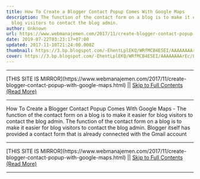 ```yaml
---
title: How To Create a Blogger Contact Popup Comes With Google Maps
description: The function of the contact form on a blog is to make it easier for
  blog visitors to contact the blog admin.
author: Unknown
url: https://www.webmanajemen.com/2017/11/create-blogger-contact-popup-with-google-maps.html
date: 2019-07-22T03:23:17+07:00
updated: 2017-11-10T21:24:00.000Z
thumbnail: https://3.bp.blogspot.com/-EhentLplEKQ/WRfMCB4E5EI/AAAAAAAArEc/Lnhdwufv5_UfBY2yXZZEu34LmZ9OMAMoACLcB/s1600/Screenshot_1_1.jpg
cover: https://3.bp.blogspot.com/-EhentLplEKQ/WRfMCB4E5EI/AAAAAAAArEc/Lnhdwufv5_UfBY2yXZZEu34LmZ9OMAMoACLcB/s1600/Screenshot_1_1.jpg
---
```


<hr/> [THIS SITE IS MIRROR](https://www.webmanajemen.com/2017/11/create-blogger-contact-popup-with-google-maps.html) || <a href="https://www.webmanajemen.com/2017/11/create-blogger-contact-popup-with-google-maps.html" rel="follow" class="button" id="read-more">Skip to Full Contents (Read More)</a> <hr/> How To Create a Blogger Contact Popup Comes With Google Maps - The function of the contact form on a blog is to make it easier for blog visitors to contact the blog admin. The function of the contact form on a blog is to make it easier for blog visitors to contact the blog admin. Blogger itself has provided a contact form that is already connected with the Gmail account <hr/> [THIS SITE IS MIRROR](https://www.webmanajemen.com/2017/11/create-blogger-contact-popup-with-google-maps.html) || <a href="https://www.webmanajemen.com/2017/11/create-blogger-contact-popup-with-google-maps.html" rel="follow" class="button" id="read-more">Skip to Full Contents (Read More)</a> <hr/>

<script>
    if (location.host.includes('dimaslanjaka12')) {
      location.replace('https://www.webmanajemen.com/2017/11/create-blogger-contact-popup-with-google-maps.html');
    }
  </script>